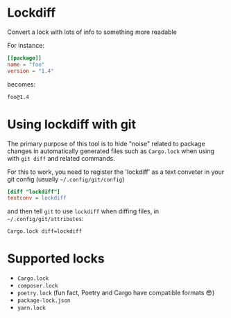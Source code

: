 # Lockdiff

Convert a lock with lots of info to something more readable

For instance:

```toml
[[package]]
name = "foo"
version = "1.4"
```

becomes:

```
foo@1.4
```

# Using lockdiff with git

The primary purpose of this tool is to hide "noise" related to package changes
in automatically generated files such as `Cargo.lock` when using with `git diff`
and related commands.

For this to work, you need to register the 'lockdiff' as a text conveter
in your git config (usually `~/.config/git/config`)

```ini
[diff "lockdiff"]
textconv = lockdiff
```

and then tell `git` to use `lockdiff` when diffing files, in `~/.config/git/attributes`:

```
Cargo.lock diff=lockdiff
```


# Supported locks

* `Cargo.lock`
* `composer.lock`
* `poetry.lock` (fun fact, Poetry and Cargo have compatible formats 😎)
* `package-lock.json`
* `yarn.lock`

